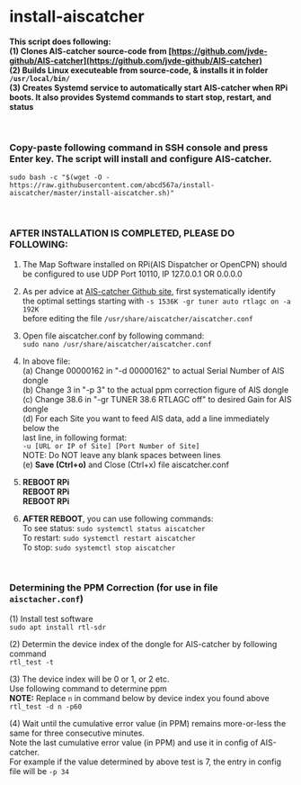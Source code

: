 # install-aiscatcher

**This script does following:** </br>
**(1) Clones AIS-catcher source-code from [https://github.com/jvde-github/AIS-catcher](https://github.com/jvde-github/AIS-catcher)** </br>
**(2) Builds Linux executeable from source-code, & installs it in folder `/usr/local/bin/`** </br>
**(3) Creates Systemd service to automatically start AIS-catcher when RPi boots. It also provides Systemd commands to start stop, restart, and status** </br>

</br>

### Copy-paste following command in SSH console and press Enter key. The script will install and configure AIS-catcher.  </br>

```
sudo bash -c "$(wget -O - https://raw.githubusercontent.com/abcd567a/install-aiscatcher/master/install-aiscatcher.sh)"

```

</br>

### AFTER INSTALLATION IS COMPLETED, PLEASE DO FOLLOWING: </br>
1. The Map Software installed on RPi(AIS Dispatcher or OpenCPN) should </br>
    be configured to use UDP Port 10110, IP 127.0.0.1 OR 0.0.0.0 </br>
2.  As per advice at [AIS-catcher Github site](https://github.com/jvde-github/AIS-catcher#running-as-a-service-on-ubuntu-and-raspberry-pi), first systematically identify </br>
    the optimal settings starting with `-s 1536K -gr tuner auto rtlagc on -a 192K` </br>
    before editing the file `/usr/share/aiscatcher/aiscatcher.conf` </br>  
3. Open file aiscatcher.conf by following command: </br>
       `sudo nano /usr/share/aiscatcher/aiscatcher.conf  ` </br>
       
4. In above file: </br>
   (a) Change 00000162 in "-d 00000162" to actual Serial Number of AIS dongle </br>
   (b) Change 3 in "-p 3" to the actual ppm correction figure of AIS dongle </br>
   (c) Change 38.6 in \"-gr TUNER 38.6 RTLAGC off\" to desired Gain for AIS dongle </br>
   (d) For each Site you want to feed AIS data, add a line immediately below the </br>
       last line, in following format: </br>
         `-u [URL or IP of Site] [Port Number of Site] ` </br>
    NOTE: Do NOT leave any blank spaces between lines </br>
    (e) **Save (Ctrl+o)** and  Close (Ctrl+x) file aiscatcher.conf </br>
        
5.  **REBOOT RPi** </br>
  **REBOOT RPi** </br>
  **REBOOT RPi** </br>

6. **AFTER REBOOT**, you can use following commands: </br>
To see status: `sudo systemctl status aiscatcher `  </br>
To restart:    `sudo systemctl restart aiscatcher ` </br>
To stop:       `sudo systemctl stop aiscatcher ` </br>

</br>

### Determining the PPM Correction (for use in file `aisctacher.conf`) </br>

(1) Install test software </br>
`sudo apt install rtl-sdr  ` </br>

(2) Determin the device index of the dongle for AIS-catcher by following command </br>
`rtl_test -t`  </br>

(3) The device index will be 0 or 1, or 2 etc. </br>
Use following command to determine ppm  </br>
**NOTE:** Replace `n` in command below by device index you found above </br>
`rtl_test -d n -p60 ` </br>

(4) Wait until the cumulative error value (in PPM) remains more-or-less the same for three consecutive minutes. </br>
Note the last cumulative error value (in PPM) and use it in config of AIS-catcher.</br>
For example if the value determined by above test is 7, the entry in config file will be `-p 34` </br>

</br>


